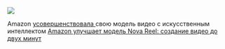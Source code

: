 <!--2025-04-08 12:03:15-->
<div class="yb">
  <div class="rss smaller1 habr"><img src="https://habrastorage.org/getpro/habr/upload_files/63e/a0d/cf4/63ea0dcf4cfb25cc3b4b74eaa2567199.png" /><p>Amazon <a href="https://aws.amazon.com/blogs/aws/amazon-nova-reel-1-1-featuring-up-to-2-minutes-multi-shot-videos/">усовершенствовала </a>свою модель видео с искусственным интеллектом <a... <br><a class="light" href="https://habr.com/ru/companies/bothub/news/898792/?utm_source=habrahabr&utm_medium=rss&utm_campaign=898792">Amazon улучшает модель Nova Reel: создание видео до двух минут</a></div>
</div>
